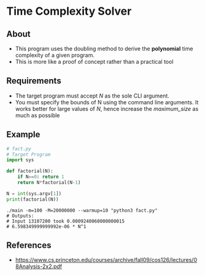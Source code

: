 # Time Complexity Solver

## About

- This program uses the doubling method to derive the **polynomial** time complexity of a given program.
- This is more like a proof of concept rather than a practical tool

## Requirements

- The target program must accept $N$ as the sole CLI argument.
- You must specify the bounds of N using the command line arguments. It works better for large values of $N$, hence increase the *maximum_size* as much as possible

## Example
```python
# fact.py
# Target Program
import sys

def factorial(N):
    if N==0: return 1
    return N*factorial(N-1)

N = int(sys.argv[1])
print(factorial(N))
```

```shell
./main -m=100 -M=20000000 --warmup=10 "python3 fact.py" 
# Outputs: 
# Input 13107200 took 0.0009240060000000015
# 6.598349999999992e-06 * N^1
```

## References
- <https://www.cs.princeton.edu/courses/archive/fall09/cos126/lectures/08Analysis-2x2.pdf>